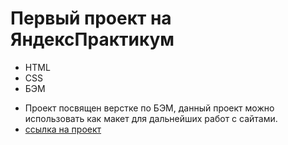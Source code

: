 # Первый проект на ЯндексПрактикум
* HTML
* CSS
* БЭМ
- Проект посвящен верстке по БЭМ, данный проект можно использовать как макет для дальнейших работ с сайтами.
- [ссылка на проект](https://enrja.github.io/first-project/)
